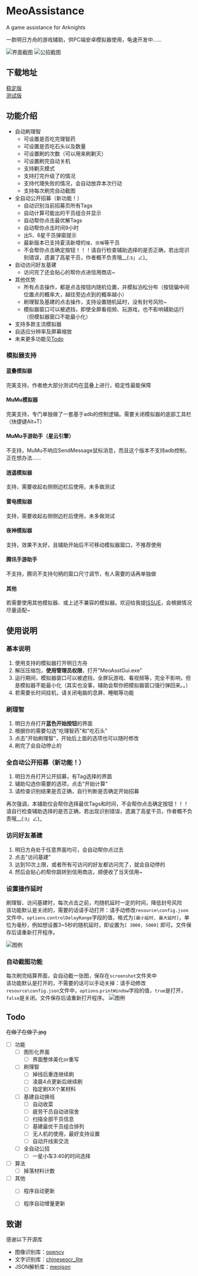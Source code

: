 # MeoAssistance

A game assistance for Arknights

一款明日方舟的游戏辅助，供PC端安卓模拟器使用，龟速开发中……

![界面截图](readme/gui.png)
![公招截图](readme/openRecruit.png)

## 下载地址
[稳定版](https://github.com/MistEO/MeoAssistance/releases/latest)  
[测试版](https://github.com/MistEO/MeoAssistance/releases)

## 功能介绍

- 自动刷理智
    - 可设置是否吃完理智药
    - 可设置是否吃石头以及数量
    - 可设置刷的次数（可以用来刷剿灭）
    - 可设置刷完自动关机
    - 支持剿灭模式
    - 支持打完升级了的情况
    - 支持代理失败的情况，会自动放弃本次行动
    - 支持每次刷完自动截图
- 全自动公开招募（新功能！）
    - 自动识别当前招募页所有Tags
    - 自动计算可能出的干员组合并显示
    - 自动帮你点击最优解Tags
    - 自动帮你点击时间9小时
    - 出5、6星干员弹窗提示
    - 最新版本已支持夏活新增的`煌`、`灰喉`等干员
    - 不会帮你点击确定按钮！！！请自行检查辅助选择的是否正确，若出现识别错误，遗漏了高星干员，作者概不负责哦__(:з」∠)_
- 自动访问好友基建
    - 访问完了还会贴心的帮你点进信用商店~
- 其他优势
    - 所有点击操作，都是点击按钮内随机位置，并模拟泊松分布（按钮偏中间位置点的概率大，越往旁边点到的概率越小）
    - 刷理智及基建的点击操作，支持设置随机延时，没有封号风险~
    - 模拟器窗口可以被遮挡，即使全屏看视频、玩游戏，也不影响辅助运行（但模拟器窗口不能最小化）
- 支持多款主流模拟器
- 自适应分辨率及屏幕缩放
- 未来更多功能见[Todo](#Todo)

### 模拟器支持

#### 蓝叠模拟器

完美支持，作者绝大部分测试均在蓝叠上进行，稳定性最能保障

#### MuMu模拟器

完美支持，专门单独做了一套基于adb的控制逻辑。需要关闭模拟器的底部工具栏（快捷键Alt+T）

#### MuMu手游助手（星云引擎）  

不支持，MuMu不响应SendMessage鼠标消息，而且这个版本不支持adb控制，正在想办法……

#### 逍遥模拟器

支持，需要收起右侧侧边栏后使用，未多做测试

#### 雷电模拟器

支持，需要收起右侧侧边栏后使用，未多做测试

#### 夜神模拟器

支持，效果不太好，且辅助开始后不可移动模拟器窗口，不推荐使用

#### 腾讯手游助手

不支持，腾讯不支持句柄的窗口尺寸调节，有人需要的话再单独做

#### 其他

若需要使用其他模拟器、或上述不兼容的模拟器。欢迎给我提[ISSUE](https://github.com/MistEO/MeoAssistance/issues)，会根据情况尽量适配~

## 使用说明

### 基本说明

1. 使用支持的模拟器打开明日方舟
2. 解压压缩包，**使用管理员权限**，打开"MeoAsstGui.exe"
3. 运行期间，模拟器窗口可以被遮挡，全屏玩游戏、看视频等，完全不影响，但是模拟器不能最小化（其实也没事，辅助会帮你把模拟器窗口强行弹回来。。）
4. 若需要长时间挂机，请关闭电脑的息屏、睡眠等功能

### 刷理智

1. 明日方舟打开**蓝色开始按钮**的界面
2. 根据你的需要勾选"吃理智药"和"吃石头"
3. 点击"开始刷理智"，开始后上面的选项也可以随时修改
4. 刷完了会自动停止的

### 全自动公开招募（新功能！）

1. 明日方舟打开公开招募，有Tag选择的界面
2. 辅助勾选你需要的选项，点击"开始计算"
3. 请检查识别结果是否正确，自行判断是否确定开始招募

再次强调，本辅助仅会帮你选择最优Tags和时间，不会帮你点击确定按钮！！！请自行检查辅助选择的是否正确，若出现识别错误，遗漏了高星干员，作者概不负责哦__(:з」∠)_

### 访问好友基建

1. 明日方舟处于任意界面均可，会自动帮你点过去
2. 点击"访问基建"
3. 达到10次上限，或者所有可访问的好友都访问完了，就会自动停的
4. 然后会贴心的帮你跳转到信用商店，顺便收了当天信用~

### 设置操作延时

刷理智、访问基建时，每次点击之前，均随机延时一定的时间，降低封号风险  
该功能默认是关闭的，需要的话请手动打开：请手动修改`resource\config.json`文件中，`options`.`controlDelayRange`字段的值，格式为`[最小延时, 最大延时]`，单位为毫秒，例如想设置3~5秒的随机延时，即设置为`[ 3000, 5000]` 即可。文件保存后请重新打开程序。

![图例](readme/controlDelayRange.png)

### 自动截图功能

每次刷完结算界面，会自动截一张图，保存在`screenshot`文件夹中  
该功能默认是打开的，不需要的话可以手动关掉：请手动修改`resource\config.json`文件中，`options`.`printWindow`字段的值，`true`是打开，`false`是关闭。文件保存后请重新打开程序。
![图例](readme/printWindow.png)

## Todo

~~在做了在做了.jpg~~

- [ ] 功能
    - [ ] 图形化界面
		- [ ] 界面整体美化or重写
    - [ ] 刷理智
        - [ ] 掉线后重连继续刷
        - [ ] 凌晨4点更新后继续刷
        - [ ] 指定刷XX个某材料
    - [ ] 基建自动换班
        - [ ] 自动收菜
        - [ ] 疲劳干员自动进宿舍
        - [ ] 扫描全部干员信息
        - [ ] 基建最优干员组合排列
        - [ ] 无人机的使用，最好支持设置
        - [ ] 自动开线索交流
    - [ ] 全自动公招
        - [ ] 一星小车3:40的时间选择
- [ ] 算法
    - [ ] 掉落材料计数
- [ ] 其他
    - [ ] 程序自动更新
    - [ ] 程序自动增量更新


## 致谢

感谢以下开源库

- 图像识别库：[opencv](https://github.com/opencv/opencv.git)
- 文字识别库：[chineseocr_lite](https://github.com/DayBreak-u/chineseocr_lite.git)
- JSON解析库：[meojson](https://github.com/MistEO/meojson.git)
